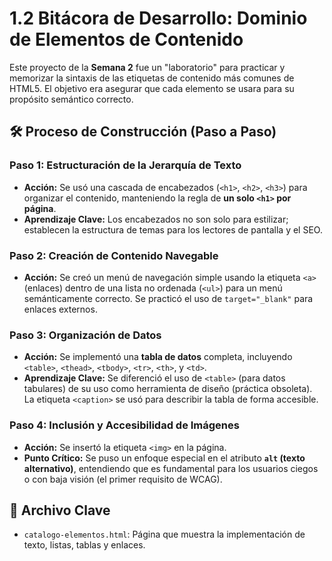# 1.2 Bitácora de Desarrollo: Dominio de Elementos de Contenido

Este proyecto de la **Semana 2** fue un "laboratorio" para practicar y memorizar la sintaxis de las etiquetas de contenido más comunes de HTML5. El objetivo era asegurar que cada elemento se usara para su propósito semántico correcto.

## 🛠️ Proceso de Construcción (Paso a Paso)

### Paso 1: Estructuración de la Jerarquía de Texto
* **Acción:** Se usó una cascada de encabezados (`<h1>`, `<h2>`, `<h3>`) para organizar el contenido, manteniendo la regla de **un solo `<h1>` por página**.
* **Aprendizaje Clave:** Los encabezados no son solo para estilizar; establecen la estructura de temas para los lectores de pantalla y el SEO.

### Paso 2: Creación de Contenido Navegable
* **Acción:** Se creó un menú de navegación simple usando la etiqueta `<a>` (enlaces) dentro de una lista no ordenada (`<ul>`) para un menú semánticamente correcto. Se practicó el uso de `target="_blank"` para enlaces externos.

### Paso 3: Organización de Datos
* **Acción:** Se implementó una **tabla de datos** completa, incluyendo `<table>`, `<thead>`, `<tbody>`, `<tr>`, `<th>`, y `<td>`.
* **Aprendizaje Clave:** Se diferenció el uso de `<table>` (para datos tabulares) de su uso como herramienta de diseño (práctica obsoleta). La etiqueta `<caption>` se usó para describir la tabla de forma accesible.

### Paso 4: Inclusión y Accesibilidad de Imágenes
* **Acción:** Se insertó la etiqueta `<img>` en la página.
* **Punto Crítico:** Se puso un enfoque especial en el atributo **`alt` (texto alternativo)**, entendiendo que es fundamental para los usuarios ciegos o con baja visión (el primer requisito de WCAG).

## 🔑 Archivo Clave
* `catalogo-elementos.html`: Página que muestra la implementación de texto, listas, tablas y enlaces.